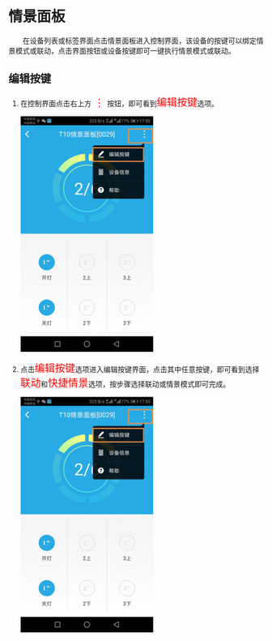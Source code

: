 # 情景面板

&emsp;&emsp;在设备列表或标签界面点击情景面板进入控制界面，该设备的按键可以绑定情景模式或联动，点击界面按钮或设备按键即可一键执行情景模式或联动。

## 编辑按键 ##

1. 在控制界面点击右上方<font style='color:#ff0000;font-size:20px'> ⋮ </font>按钮，即可看到<font style='color:#ff0000;font-size:20px'>编辑按键</font>选项。

	<img src="../images/MacBee/情景面板/编辑按键.png" width = "262" height = "465">
	
2. 点击<font style='color:#ff0000;font-size:20px'>编辑按键</font>选项进入编辑按键界面，点击其中任意按键，即可看到选择<font style='color:#ff0000;font-size:20px'>联动</font>和<font style='color:#ff0000;font-size:20px'>快捷情景</font>选项，按步骤选择联动或情景模式即可完成。

	<img src="../images/MacBee/情景面板/编辑按键.png" width = "262" height = "465">
	